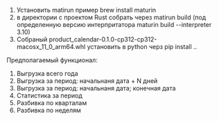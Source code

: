 1) Установить matirun пример brew install maturin
2) в директории с проектом Rust собрать через matirun build (под определенную версию интерпритатора maturin build --interpreter 3.10)
3) Собраный product_calendar-0.1.0-cp312-cp312-macosx_11_0_arm64.whl установить в python черз pip install ..




Предполагаемый функционал:
1) Выгрузка всего года
2) Выгрузка за период: начальнаня дата + N дней
3) Выгрузка за период: начальнаня дата; конечная дата
4) Статистика за период
5) Разбивка по кварталам
6) Разбивка по неделям
